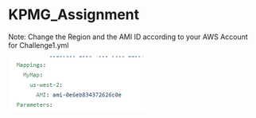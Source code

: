 # KPMG_Assignment
Note: Change the Region and the AMI ID according to your AWS Account for Challenge1.yml

![alt text](https://github.com/sarthakgupta005/KPMG_Assignment/blob/51ed3a7786b0f6cf473cce4003393a4ddd8dedac/Capture.PNG)
